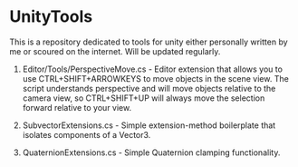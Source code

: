 # UnityTools

This is a repository dedicated to tools for unity either personally written by me or scoured on the internet. 
Will be updated regularly. 

1. Editor/Tools/PerspectiveMove.cs - Editor extension that allows you to use CTRL+SHIFT+ARROWKEYS to move objects in the scene view.
The script understands perspective and will move objects relative to the camera view, so CTRL+SHIFT+UP will always move the selection
forward relative to your view. 

2. SubvectorExtensions.cs - Simple extension-method boilerplate that isolates components of a Vector3.

3. QuaternionExtensions.cs - Simple Quaternion clamping functionality. 
